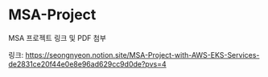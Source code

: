 # MSA-Project
MSA 프로젝트 링크 및 PDF 첨부

링크: https://seongnyeon.notion.site/MSA-Project-with-AWS-EKS-Services-de2831ce20f44e0e8e96ad629cc9d0de?pvs=4
